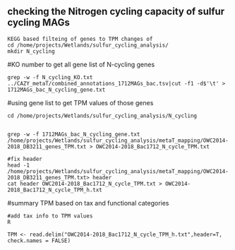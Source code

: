 ## checking the Nitrogen cycling capacity of sulfur cycling MAGs

```
KEGG based filteing of genes to TPM changes of 
cd /home/projects/Wetlands/sulfur_cycling_analysis/
mkdir N_cycling

```

#KO number to get all gene list of N-cycling genes
```
grep -w -f N_cycling_KO.txt ../CAZY_metaT/combined_annotations_1712MAGs_bac.tsv|cut -f1 -d$'\t' > 1712MAGs_bac_N_cycling_gene.txt
```

#using gene list to get TPM values of those genes
```
cd /home/projects/Wetlands/sulfur_cycling_analysis/N_cycling


grep -w -f 1712MAGs_bac_N_cycling_gene.txt /home/projects/Wetlands/sulfur_cycling_analysis/metaT_mapping/OWC2014-2018_DB3211_genes_TPM.txt > OWC2014-2018_Bac1712_N_cycle_TPM.txt

#fix header
head -1 /home/projects/Wetlands/sulfur_cycling_analysis/metaT_mapping/OWC2014-2018_DB3211_genes_TPM.txt> header 
cat header OWC2014-2018_Bac1712_N_cycle_TPM.txt > OWC2014-2018_Bac1712_N_cycle_TPM_h.txt

```

#summary TPM based on tax and functional categories
```
#add tax info to TPM values
R

TPM <- read.delim("OWC2014-2018_Bac1712_N_cycle_TPM_h.txt",header=T, check.names = FALSE)


```
